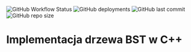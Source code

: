 ![GitHub Workflow Status](https://img.shields.io/github/actions/workflow/status/Me-Phew/drzewo-bst/ci.yaml?logo=bilibili&style=for-the-badge) ![GitHub deployments](https://img.shields.io/github/deployments/Me-Phew/drzewo-bst/github-pages?label=Doxygen%20Documentaion&logo=bilibili&style=for-the-badge) ![GitHub last commit](https://img.shields.io/github/last-commit/Me-Phew/drzewo-bst?color=8bd5ca&logo=starship&style=for-the-badge) ![GitHub repo size](https://img.shields.io/github/repo-size/Me-Phew/drzewo-bst?logo=github&style=for-the-badge)

# Implementacja drzewa BST w C++
